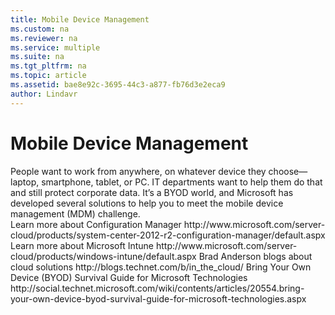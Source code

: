 ```yaml
---
title: Mobile Device Management
ms.custom: na
ms.reviewer: na
ms.service: multiple
ms.suite: na
ms.tgt_pltfrm: na
ms.topic: article
ms.assetid: bae8e92c-3695-44c3-a877-fb76d3e2eca9
author: Lindavr
---
```

# Mobile Device Management
<?xml version="1.0" encoding="utf-8"?>
<developerConceptualDocument xmlns="http://ddue.schemas.microsoft.com/authoring/2003/5" xmlns:xlink="http://www.w3.org/1999/xlink" xmlns:xsi="http://www.w3.org/2001/XMLSchema-instance" xsi:schemaLocation="http://ddue.schemas.microsoft.com/authoring/2003/5 http://dduestorage.blob.core.windows.net/ddueschema/developer.xsd">
  <introduction>
    <para>People want to work from anywhere, on whatever device they choose—laptop, smartphone, tablet, or PC. IT departments want to help them do that and still protect corporate data. It’s a BYOD world, and Microsoft has developed several solutions to help you to meet the mobile device management (MDM) challenge.</para>
  </introduction>
  <section expanded="true">
    <title/>
    <content>
      <table xmlns:caps="http://schemas.microsoft.com/build/caps/2013/11">
        <thead>
          <tr>
            <TD>
              <mediaLink>
                <image xlink:href="de8608c5-131b-42a4-aa68-33da69dae117"/>
              </mediaLink>
              <para/>
            </TD>
            <TD>
              <para>Guide</para>
            </TD>
            <TD>
              <para>How can this guide help you?</para>
            </TD>
          </tr>
        </thead>
        <tbody>
          <tr>
            <TD>
              <para/>
            </TD>
            <TD>
              <para>
                <externalLink>
                  <linkText>Mobile Device Management Design Considerations Guide</linkText>
                  <linkUri>https://technet.microsoft.com/library/mt143180.aspx</linkUri>
                </externalLink>
              </para>
            </TD>
            <TD>
              <para>This design considerations guide helps you to <embeddedLabel>understand mobile device management design requirements</embeddedLabel> and covers a series of steps and tasks for you to design a MDM solution that best fits the business and technology needs for your organization.</para>
            </TD>
          </tr>
          <tr><TD></TD><TD><para>
                <externalLink>
                  <linkText>Bring Your Own Device (BYOD) Design Considerations Guide</linkText>
                  <linkUri>https://technet.microsoft.com/library/dn656905.aspx</linkUri>
                </externalLink>
              </para></TD><TD><para>
                
                This guide provides the system architect and system designer with a collection of critical design considerations <embeddedLabel>that need to be addressed before designing a Bring Your Own Device (BYOD) infrastructure</embeddedLabel> that enables employees to use their own devices and protects the company’s data.</para></TD></tr><tr>
            <TD>
              <para/>
            </TD>
            <TD>
              <para>
                <externalLink>
                  <linkText>Manage mobile devices and PCs in enterprise environments</linkText>
                  <linkUri>http://technet.microsoft.com/library/dn582037.aspx</linkUri>
                </externalLink>
              </para>
            </TD>
            <TD>
              <para>This solution helps you manage mobile devices by extending your on-premises System Center 2012 Configuration Manager infrastructure into the cloud with Microsoft Intune. This <embeddedLabel>hybrid infrastructure</embeddedLabel> helps IT Pros in medium and large environments enable BYOD and remote access while reducing administrative complexity.</para>
            </TD>
          </tr>
          <tr>
            <TD>
              <para/>
            </TD>
            <TD>
              <para>
                <externalLink>
                  <linkText>Managing mobile devices for Configuration Manager 2007 customers</linkText>
                  <linkUri>http://technet.microsoft.com/library/dn508400.aspx</linkUri>
                </externalLink>
              </para>
            </TD>
            <TD>
              <para>This solution helps you manage mobile devices when <embeddedLabel>your infrastructure rests on a System Center Configuration Manager 2007</embeddedLabel>. This solution shows you how to set up a single server running System Center 2012 Configuration Manager so you can then run Microsoft Intune and take advantage of its MDM ability.</para>
            </TD>
          </tr>
          <tr>
            <TD>
              <para/>
            </TD>
            <TD>
              <para>
                <externalLink>
                  <linkText>Manage mobile devices and PCs from the cloud</linkText>
                  <linkUri>http://technet.microsoft.com/library/dn715906.aspx</linkUri>
                </externalLink>
              </para>
            </TD>
            <TD>
              <para>This solution is intended for small businesses that need to support MDM. It explains how to use Windows Intune to extend your current infrastructure to support mobile device management and BYOD. This solution describes the simplest scenario supported for using Windows Intune in a stand-alone, <embeddedLabel>cloud-only configuration</embeddedLabel> with no local servers.</para>
            </TD>
          </tr>
          <tr>
            <TD>
              <para/>
            </TD>
            <TD>
              <para>
                <link xlink:href="87b2210a-fb5b-4aff-a70b-ddbb44ee5d0e"/>
              </para>
            </TD>
            <TD>
              <para>This solution is intended for enterprise computer and mobile device administrators that need to deploy Windows operating systems. It explains the recommended method of using the Microsoft Deployment Toolkit to create Windows operating system images in a test environment and then how to deploy those images into production using System Center Configuration Manager.</para>
            </TD>
          </tr>
        </tbody>
      </table>
    </content>
  </section>
  <section>
    <title>Relevant resources</title>
    <content>
      <list class="bullet">
        <listItem>
          <para>
            <externalLink>
              <linkText>Learn more about Configuration Manager</linkText>
              <linkUri>http://www.microsoft.com/server-cloud/products/system-center-2012-r2-configuration-manager/default.aspx</linkUri>
            </externalLink>
          </para>
        </listItem>
        <listItem>
          <para>
            <externalLink>
              <linkText>Learn more about Microsoft Intune</linkText>
              <linkUri>http://www.microsoft.com/server-cloud/products/windows-intune/default.aspx</linkUri>
            </externalLink>
          </para>
        </listItem>
        <listItem>
          <para>
            <externalLink>
              <linkText>Brad Anderson blogs about cloud solutions</linkText>
              <linkUri>http://blogs.technet.com/b/in_the_cloud/</linkUri>
            </externalLink>
          </para>
        </listItem>
      <listItem>
          <para>
            <externalLink>
              <linkText>Bring Your Own Device (BYOD) Survival Guide for Microsoft Technologies</linkText>
              <linkUri>http://social.technet.microsoft.com/wiki/contents/articles/20554.bring-your-own-device-byod-survival-guide-for-microsoft-technologies.aspx</linkUri>
            </externalLink>
          </para>
        </listItem></list>
      <para/>
    </content>
  </section>
  <relatedTopics/>
</developerConceptualDocument>
